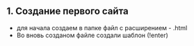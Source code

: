 ## 1. Создание первого сайта
- для начала создаем в папке файл с расширением - .html
- Во вновь созданом файле создали шаблон (!enter)
